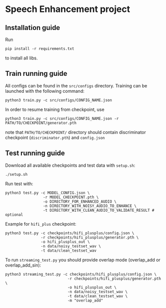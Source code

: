 # Speech Enhancement project

## Installation guide
Run
```shell
pip install -r requirements.txt
```
to install all libs.

## Train running guide
All configs can be found in the `src/configs` directory. 
Training can be launched with the following command:
```shell
python3 train.py -c src/configs/CONFIG_NAME.json 
```

In order to resume training from checkpoint, use

```shell
python3 train.py -c src/configs/CONFIG_NAME.json -r PATH/TO/CHECKPOINT/generator.pth
```
note that `PATH/TO/CHECKPOINT/` directory should contain discriminator checkpoint (`discriminator.pth`) and `config.json`


## Test running guide
Download all available checkpoints and test data with `setup.sh`:
```shell
./setup.sh
```
Run test with:

```shell
python3 test.py -c MODEL_CONFIG.json \
                 -r MODEL_CHECKPOINT.pth \
                 -o DIRECTORY_FOR_ENHANCED_AUDIO \
                 -n DIRECTORY_WITH_NOISY_AUDIO_TO_ENHANCE \
                 -t DIRECTORY_WITH_CLEAN_AUDIO_TO_VALIDATE_RESULT # optional
```
Example for `hifi_plus` checkpoint:
```shell
python3 test.py -c checkpoints/hifi_plusplus/config.json \
                -r checkpoints/hifi_plusplus/generator.pth \
                -o hifi_plusplus_out \
                -n data/noisy_testset_wav \
                -t data/clean_testset_wav
```

To run `streaming_test.py` you should provide overlap mode (overlap_add or overlap_add_sin):
```shell
python3 streaming_test.py -c checkpoints/hifi_plusplus/config.json \
                            -r checkpoints/hifi_plusplus/generator.pth \
                            -o hifi_plusplus_out \
                            -n data/noisy_testset_wav \
                            -t data/clean_testset_wav \
                            -m "overlap_add"
```